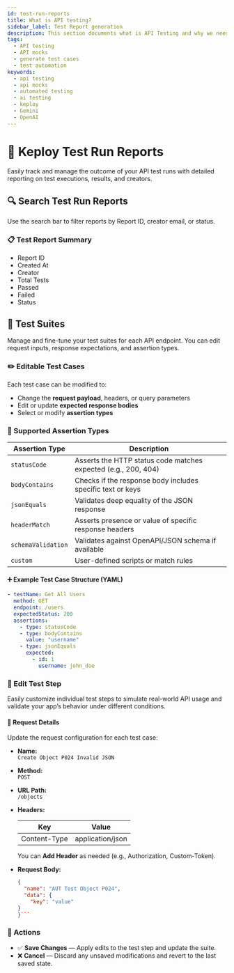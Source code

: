 ```yaml
---
id: test-run-reports
title: What is API testing?
sidebar_label: Test Report generation
description: This section documents what is API Testing and why we need it
tags:
  - API testing
  - API mocks
  - generate test cases
  - test automation
keywords:
  - api testing
  - api mocks
  - automated testing
  - ai testing
  - keploy
  - Gemini
  - OpenAI
---
```


# 🧪 Keploy Test Run Reports

Easily track and manage the outcome of your API test runs with detailed reporting on test executions, results, and creators.

## 🔍 Search Test Run Reports

Use the search bar to filter reports by Report ID, creator email, or status.

### 📋 Test Report Summary

- Report ID
- Created At
- Creator
- Total Tests
- Passed
- Failed
- Status

## 🧩 Test Suites

Manage and fine-tune your test suites for each API endpoint. You can edit request inputs, response expectations, and assertion types.

### ✏️ Editable Test Cases

Each test case can be modified to:

- Change the **request payload**, headers, or query parameters
- Edit or update **expected response bodies**
- Select or modify **assertion types**

### 🧪 Supported Assertion Types

| Assertion Type     | Description                                                    |
| ------------------ | -------------------------------------------------------------- |
| `statusCode`       | Asserts the HTTP status code matches expected (e.g., 200, 404) |
| `bodyContains`     | Checks if the response body includes specific text or keys     |
| `jsonEquals`       | Validates deep equality of the JSON response                   |
| `headerMatch`      | Asserts presence or value of specific response headers         |
| `schemaValidation` | Validates against OpenAPI/JSON schema if available             |
| `custom`           | User-defined scripts or match rules                            |

#### ➕ Example Test Case Structure (YAML)

```yaml
- testName: Get All Users
  method: GET
  endpoint: /users
  expectedStatus: 200
  assertions:
    - type: statusCode
    - type: bodyContains
      value: "username"
    - type: jsonEquals
      expected:
        - id: 1
          username: john_doe
```

### 🧱 Edit Test Step

Easily customize individual test steps to simulate real-world API usage and validate your app’s behavior under different conditions.

#### 🔧 Request Details

Update the request configuration for each test case:

- **Name:**  
  `Create Object P024 Invalid JSON`

- **Method:**  
  `POST`

- **URL Path:**  
  `/objects`

- **Headers:**

  | Key          | Value            |
  | ------------ | ---------------- |
  | Content-Type | application/json |

  You can **Add Header** as needed (e.g., Authorization, Custom-Token).

- **Request Body:**

  ````json
  {
    "name": "AUT Test Object P024",
    "data": {
      "key": "value"
  }
  }```
  ````

### 💾 Actions

- ✅ **Save Changes** — Apply edits to the test step and update the suite.
- ❌ **Cancel** — Discard any unsaved modifications and revert to the last saved state.
